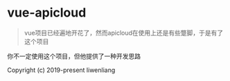 # vue-apicloud

> vue项目已经遍地开花了，然而apicloud在使用上还是有些蹩脚，于是有了这个项目

你不一定使用这个项目，但他提供了一种开发思路

Copyright (c) 2019-present liwenliang
